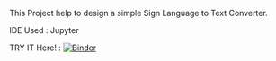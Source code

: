 This Project help to design a simple Sign Language to Text Converter.





IDE Used : Jupyter

TRY IT Here! : [![Binder](https://mybinder.org/badge_logo.svg)](https://mybinder.org/v2/gh/NeerajKumarGoyal/Sign-Language-to-Text-Converter/HEAD)
